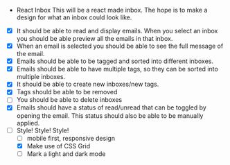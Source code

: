 * React Inbox
This will be a react made inbox. The hope is to make a design for what an inbox could look like.

- [x] It should be able to read and display emails. When you select an inbox you should be able preview all the emails in that inbox.
- [x] When an email is selected you should be able to see the full message of the email.
- [x] Emails should be able to be tagged and sorted into different inboxes.
- [x] Emails should be able to have multiple tags, so they can be sorted into multiple inboxes.
- [x] It should be able to create new inboxes/new tags.
- [x] Tags should be able to be removed
- [ ] You should be able to delete inboxes
- [x] Emails should have a status of read/unread that can be toggled by opening the email.
This status should also be able to be manually applied.
- [ ] Style! Style! Style!
    - [ ] mobile first, responsive design
    - [x] Make use of CSS Grid
    - [ ] Mark a light and dark mode